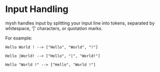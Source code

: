 # Input Handling
mysh handles input by splitting your input line into tokens, separated by whitespace, '|' characters, or quotation marks.

For example:
```
Hello World ! --> ["Hello", "World", "!"]
```
```
Hello |World! --> ["Hello", "|", "World!"]
```
```
Hello "World !" --> ["Hello", "World !"]
```
